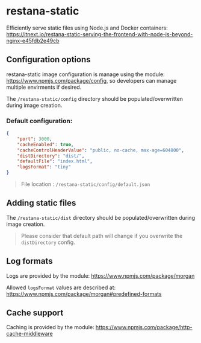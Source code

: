 # restana-static
Efficiently serve static files using Node.js and Docker containers: https://itnext.io/restana-static-serving-the-frontend-with-node-js-beyond-nginx-e45fdb2e49cb

## Configuration options
restana-static image configuration is manage using the module: https://www.npmjs.com/package/config, so developers can manage multiple envirments if desired.  

The `/restana-static/config` directory should be populated/overwritten during image creation. 

### Default configuration: 
```json
{
    "port": 3000,
    "cacheEnabled": true, 
    "cacheControlHeaderValue": "public, no-cache, max-age=604800",
    "distDirectory": "dist/",
    "defaultFile": "index.html",
    "logsFormat": "tiny"
}
```
> File location : `/restana-static/config/default.json`

## Adding static files
The `/restana-static/dist` directory should be populated/overwritten during image creation. 
> Please consider that default path will change if you overwrite the `distDirectory` config.

## Log formats
Logs are provided by the module: https://www.npmjs.com/package/morgan  

Allowed `logsFormat` values are described at: https://www.npmjs.com/package/morgan#predefined-formats

## Cache support
Caching is provided by the module: https://www.npmjs.com/package/http-cache-middleware
